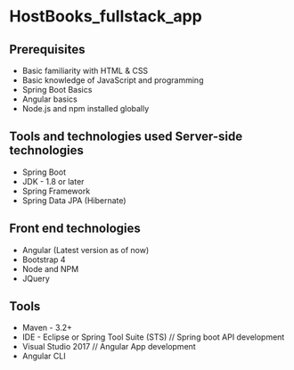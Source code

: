 # HostBooks_fullstack_app

<h2>Prerequisites</h2>
<ul>
  <li> Basic familiarity with HTML & CSS </li>

  
  <li> Basic knowledge of JavaScript and programming </li>

    
  <li> Spring Boot Basics </li> 

    
  <li> Angular basics </li>

    
  <li> Node.js and npm installed globally </li>
  
</ul>

    

<h2>Tools and technologies used
Server-side technologies</h2>

<ul>
    <li> Spring Boot </li>
    <li> JDK - 1.8 or later </li>
    <li> Spring Framework </li>
    <li> Spring Data JPA (Hibernate) </li>
</ul>

<h2>Front end technologies</h2>

<ul>
    <li> Angular (Latest version as of now) </li>
    <li> Bootstrap 4 </li>
    <li> Node and NPM </li>
    <li> JQuery</li>
</ul>

<h2>Tools</h2>

<ul>
    <li> Maven - 3.2+ </li>
    <li> IDE - Eclipse or Spring Tool Suite (STS)          // Spring boot API development </li>
    <li> Visual Studio 2017                               // Angular App development </li>
    <li> Angular CLI </li>
</ul>
